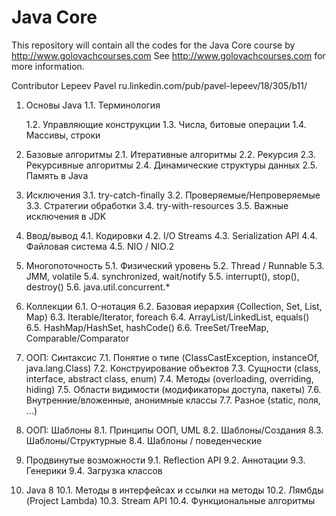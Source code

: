 Java Core
===================

This repository will contain all the codes for the Java Core course by http://www.golovachcourses.com
See http://www.golovachcourses.com for more information.

Contributor
Lepeev Pavel ru.linkedin.com/pub/pavel-lepeev/18/305/b11/

1. Основы Java
    1.1. Терминология
    
    1.2. Управляющие конструкции
    1.3. Числа, битовые операции
    1.4. Массивы, строки
2. Базовые алгоритмы
    2.1. Итеративные алгоритмы
    2.2. Рекурсия
    2.3. Рекурсивные алгоритмы
    2.4. Динамические структуры данных
    2.5. Память в Java
3. Исключения
    3.1. try-catch-finally
    3.2. Проверяемые/Непроверяемые
    3.3. Стратегии обработки
    3.4. try-with-resources
    3.5. Важные исключения в JDK
4. Ввод/вывод
    4.1. Кодировки
    4.2. I/O Streams
    4.3. Serialization API
    4.4. Файловая система
    4.5. NIO / NIO.2
5. Многопоточность
    5.1. Физический уровень
    5.2. Thread / Runnable
    5.3. JMM, volatile
    5.4. synchronized, wait/notify
    5.5. interrupt(), stop(), destroy()
    5.6. java.util.concurrent.*
6. Коллекции
    6.1. O-нотация
    6.2. Базовая иерархия (Collection, Set, List, Map)
    6.3. Iterable/Iterator, foreach
    6.4. ArrayList/LinkedList, equals()
    6.5. HashMap/HashSet, hashCode()
    6.6. TreeSet/TreeMap, Comparable/Comparator
7. ООП: Синтаксис
    7.1. Понятие о типе (ClassCastException, instanceOf, java.lang.Class)
    7.2. Конструирование объектов
    7.3. Сущности (class, interface, abstract class, enum)
    7.4. Методы (overloading, overriding, hiding)
    7.5. Области видимости (модификаторы доступа, пакеты)
    7.6. Внутренние/вложенные, анонимные классы
    7.7. Разное (static, поля, …)
8. ООП: Шаблоны
    8.1. Принципы ООП, UML
    8.2. Шаблоны/Создания
    8.3. Шаблоны/Структурные
    8.4. Шаблоны / поведенческие
9. Продвинутые возможности
    9.1. Reflection API
    9.2. Аннотации
    9.3. Генерики
    9.4. Загрузка классов
10. Java 8
    10.1. Методы в интерфейсах и ссылки на методы
    10.2. Лямбды (Project Lambda)
    10.3. Stream API
    10.4. Функциональные алгоритмы